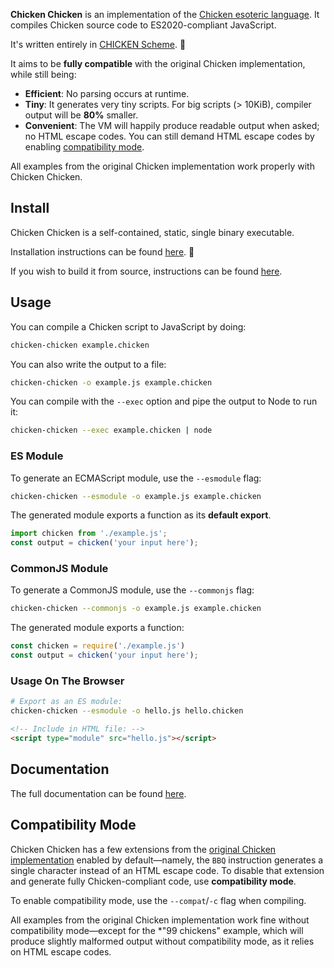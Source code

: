**Chicken Chicken** is an implementation of the [Chicken esoteric language][1]. It compiles Chicken source code to ES2020-compliant JavaScript.

It's written entirely in [CHICKEN Scheme][2]. 🐔

It aims to be **fully compatible** with the original Chicken implementation, while still being:

- **Efficient**: No parsing occurs at runtime.
- **Tiny**: It generates very tiny scripts. For big scripts (> 10KiB), compiler output will be **80%** smaller.
- **Convenient**: The VM will happily produce readable output when asked; no HTML escape codes. You can still demand HTML escape codes by enabling [compatibility mode](#compatibility-mode).

All examples from the original Chicken implementation work properly with Chicken Chicken.

## Install

Chicken Chicken is a self-contained, static, single binary executable.

Installation instructions can be found [here](./INSTALL.md). 🐔

If you wish to build it from source, instructions can be found [here](./INSTALL.md#building-from-source).

## Usage

You can compile a Chicken script to JavaScript by doing:

```bash
chicken-chicken example.chicken
```

You can also write the output to a file:

```bash
chicken-chicken -o example.js example.chicken
```

You can compile with the `--exec` option and pipe the output to Node to run it:

```bash
chicken-chicken --exec example.chicken | node
```

### ES Module

To generate an ECMAScript module, use the `--esmodule` flag:

```bash
chicken-chicken --esmodule -o example.js example.chicken
```

The generated module exports a function as its **default export**.

```js
import chicken from './example.js';
const output = chicken('your input here');
```

### CommonJS Module

To generate a CommonJS module, use the `--commonjs` flag:

```bash
chicken-chicken --commonjs -o example.js example.chicken
```

The generated module exports a function:

```js
const chicken = require('./example.js')
const output = chicken('your input here');
```

### Usage On The Browser

```bash
# Export as an ES module:
chicken-chicken --esmodule -o hello.js hello.chicken
```

```html
<!-- Include in HTML file: -->
<script type="module" src="hello.js"></script>
```

## Documentation

The full documentation can be found [here](./docs/chicken-chicken.md).

## Compatibility Mode

Chicken Chicken has a few extensions from the [original Chicken implementation][1] enabled by default—namely, the `BBQ` instruction generates a single character instead of an HTML escape code. To disable that extension and generate fully Chicken-compliant code, use **compatibility mode**.

To enable compatibility mode, use the `--compat`/`-c` flag when compiling.

All examples from the original Chicken implementation work fine without compatibility mode—except for the *"99 chickens" example, which will produce slightly malformed output without compatibility mode, as it relies on HTML escape codes.

[1]: https://web.archive.org/web/20180816190122/http://torso.me/chicken
[2]: call-cc.org/
